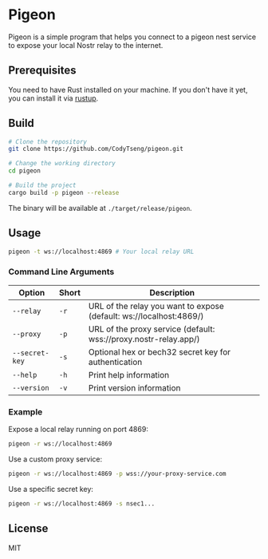 # Pigeon

Pigeon is a simple program that helps you connect to a pigeon nest service to expose your local Nostr relay to the internet.

## Prerequisites

You need to have Rust installed on your machine. If you don't have it yet, you can install it via [rustup](https://rustup.rs/).

## Build

```bash
# Clone the repository
git clone https://github.com/CodyTseng/pigeon.git

# Change the working directory
cd pigeon

# Build the project
cargo build -p pigeon --release
```

The binary will be available at `./target/release/pigeon`.

## Usage

```bash
pigeon -t ws://localhost:4869 # Your local relay URL
```

### Command Line Arguments

| Option         | Short | Description                                                         |
| -------------- | ----- | ------------------------------------------------------------------- |
| `--relay`      | `-r`  | URL of the relay you want to expose (default: ws://localhost:4869/) |
| `--proxy`      | `-p`  | URL of the proxy service (default: wss://proxy.nostr-relay.app/)    |
| `--secret-key` | `-s`  | Optional hex or bech32 secret key for authentication                |
| `--help`       | `-h`  | Print help information                                              |
| `--version`    | `-v`  | Print version information                                           |

### Example

Expose a local relay running on port 4869:

```bash
pigeon -r ws://localhost:4869
```

Use a custom proxy service:

```bash
pigeon -r ws://localhost:4869 -p wss://your-proxy-service.com
```

Use a specific secret key:

```bash
pigeon -r ws://localhost:4869 -s nsec1...
```

## License

MIT
